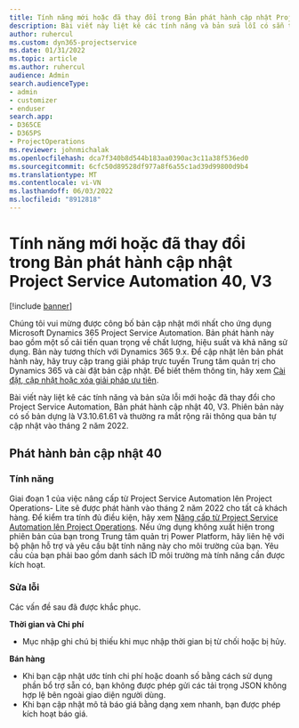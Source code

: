 ```yaml
---
title: Tính năng mới hoặc đã thay đổi trong Bản phát hành cập nhật Project Service Automation 40, V3
description: Bài viết này liệt kê các tính năng và bản sửa lỗi có sẵn trong Microsoft Dynamics 365 Project Service Automation Bản phát hành cập nhật 40, V3.
author: ruhercul
ms.custom: dyn365-projectservice
ms.date: 01/31/2022
ms.topic: article
ms.author: ruhercul
audience: Admin
search.audienceType:
- admin
- customizer
- enduser
search.app:
- D365CE
- D365PS
- ProjectOperations
ms.reviewer: johnmichalak
ms.openlocfilehash: dca7f340b8d544b183aa0390ac3c11a38f536ed0
ms.sourcegitcommit: 6cfc50d89528df977a8f6a55c1ad39d99800d9b4
ms.translationtype: MT
ms.contentlocale: vi-VN
ms.lasthandoff: 06/03/2022
ms.locfileid: "8912818"
---
```

# <a name="whats-new-or-changed-in-project-service-automation-update-release-40-v3"></a>Tính năng mới hoặc đã thay đổi trong Bản phát hành cập nhật Project Service Automation 40, V3

[!include [banner](../includes/psa-now-project-operations.md)]

Chúng tôi vui mừng được công bố bản cập nhật mới nhất cho ứng dụng Microsoft Dynamics 365 Project Service Automation. Bản phát hành này bao gồm một số cải tiến quan trọng về chất lượng, hiệu suất và khả năng sử dụng. Bản này tương thích với Dynamics 365 9.x. Để cập nhật lên bản phát hành này, hãy truy cập trang giải pháp trực tuyến Trung tâm quản trị cho Dynamics 365 và cài đặt bản cập nhật. Để biết thêm thông tin, hãy xem [Cài đặt, cập nhật hoặc xóa giải pháp ưu tiên](/power-platform/admin/install-remove-preferred-solution).

Bài viết này liệt kê các tính năng và bản sửa lỗi mới hoặc đã thay đổi cho Project Service Automation, Bản phát hành cập nhật 40, V3. Phiên bản này có số bản dựng là V3.10.61.61 và thường ra mắt rộng rãi thông qua bản tự cập nhật vào tháng 2 năm 2022.

## <a name="update-release-40"></a>Phát hành bản cập nhật 40

### <a name="features"></a>Tính năng
Giai đoạn 1 của việc nâng cấp từ Project Service Automation lên Project Operations- Lite sẽ được phát hành vào tháng 2 năm 2022 cho tất cả khách hàng. Để kiểm tra tính đủ điều kiện, hãy xem [Nâng cấp từ Project Service Automation lên Project Operations](upgrade-project-operations-non-stocked.md). Nếu ứng dụng không xuất hiện trong phiên bản của bạn trong Trung tâm quản trị Power Platform, hãy liên hệ với bộ phận hỗ trợ và yêu cầu bật tính năng này cho môi trường của bạn. Yêu cầu của bạn phải bao gồm danh sách ID môi trường mà tính năng cần được kích hoạt.

### <a name="bug-fixes"></a>Sửa lỗi

Các vấn đề sau đã được khắc phục.

**Thời gian và Chi phí**
- Mục nhập ghi chú bị thiếu khi mục nhập thời gian bị từ chối hoặc bị hủy. 

**Bán hàng**

- Khi bạn cập nhật ước tính chi phí hoặc doanh số bằng cách sử dụng phần bổ trợ sẵn có, bạn không được phép gửi các tải trọng JSON không hợp lệ bên ngoài giao diện người dùng.
- Khi bạn cập nhật mô tả báo giá bằng dạng xem nhanh, bạn được phép kích hoạt báo giá.
